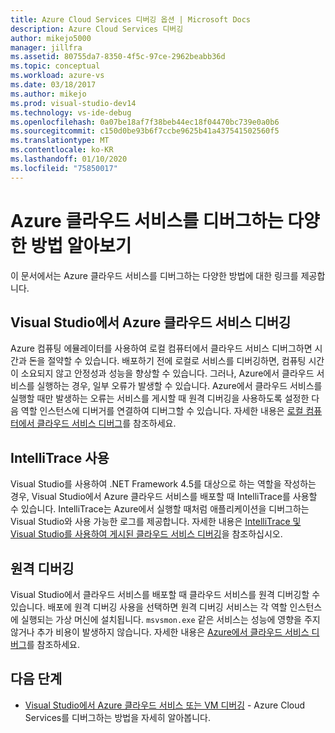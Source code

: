```yaml
---
title: Azure Cloud Services 디버깅 옵션 | Microsoft Docs
description: Azure Cloud Services 디버깅
author: mikejo5000
manager: jillfra
ms.assetid: 80755da7-8350-4f5c-97ce-2962beabb36d
ms.topic: conceptual
ms.workload: azure-vs
ms.date: 03/18/2017
ms.author: mikejo
ms.prod: visual-studio-dev14
ms.technology: vs-ide-debug
ms.openlocfilehash: 0a07be18af7f38beb44ec18f04470bc739e0a0b6
ms.sourcegitcommit: c150d0be93b6f7ccbe9625b41a437541502560f5
ms.translationtype: MT
ms.contentlocale: ko-KR
ms.lasthandoff: 01/10/2020
ms.locfileid: "75850017"
---
```

# <a name="learn-the-various-ways-to-debug-an-azure-cloud-service"></a>Azure 클라우드 서비스를 디버그하는 다양한 방법 알아보기
이 문서에서는 Azure 클라우드 서비스를 디버그하는 다양한 방법에 대한 링크를 제공합니다. 

## <a name="debugging-an-azure-cloud-service-in-visual-studio"></a>Visual Studio에서 Azure 클라우드 서비스 디버깅
Azure 컴퓨팅 에뮬레이터를 사용하여 로컬 컴퓨터에서 클라우드 서비스 디버그하면 시간과 돈을 절약할 수 있습니다. 배포하기 전에 로컬로 서비스를 디버깅하면, 컴퓨팅 시간이 소요되지 않고 안정성과 성능을 향상할 수 있습니다. 그러나, Azure에서 클라우드 서비스를 실행하는 경우, 일부 오류가 발생할 수 있습니다. Azure에서 클라우드 서비스를 실행할 때만 발생하는 오류는 서비스를 게시할 때 원격 디버깅을 사용하도록 설정한 다음 역할 인스턴스에 디버거를 연결하여 디버그할 수 있습니다. 자세한 내용은 [로컬 컴퓨터에서 클라우드 서비스 디버그](vs-azure-tools-debug-cloud-services-virtual-machines.md#debug-your-cloud-service-on-your-local-computer)를 참조하세요.

## <a name="using-intellitrace"></a>IntelliTrace 사용 
Visual Studio를 사용하여 .NET Framework 4.5를 대상으로 하는 역할을 작성하는 경우, Visual Studio에서 Azure 클라우드 서비스를 배포할 때 IntelliTrace를 사용할 수 있습니다. IntelliTrace는 Azure에서 실행할 때처럼 애플리케이션을 디버그하는 Visual Studio와 사용 가능한 로그를 제공합니다. 자세한 내용은 [IntelliTrace 및 Visual Studio를 사용하여 게시된 클라우드 서비스 디버깅](https://docs.microsoft.com/visualstudio/azure/vs-azure-tools-intellitrace-debug-published-cloud-services?view=vs-2019)을 참조하십시오.

## <a name="remote-debugging"></a>원격 디버깅 
Visual Studio에서 클라우드 서비스를 배포할 때 클라우드 서비스를 원격 디버깅할 수 있습니다. 배포에 원격 디버깅 사용을 선택하면 원격 디버깅 서비스는 각 역할 인스턴스에 실행되는 가상 머신에 설치됩니다. `msvsmon.exe` 같은 서비스는 성능에 영향을 주지 않거나 추가 비용이 발생하지 않습니다. 자세한 내용은 [Azure에서 클라우드 서비스 디버그](vs-azure-tools-debug-cloud-services-virtual-machines.md#debug-a-cloud-service-in-azure)를 참조하세요.

## <a name="next-steps"></a>다음 단계
- [Visual Studio에서 Azure 클라우드 서비스 또는 VM 디버깅](./vs-azure-tools-debug-cloud-services-virtual-machines.md) - Azure Cloud Services를 디버그하는 방법을 자세히 알아봅니다.
